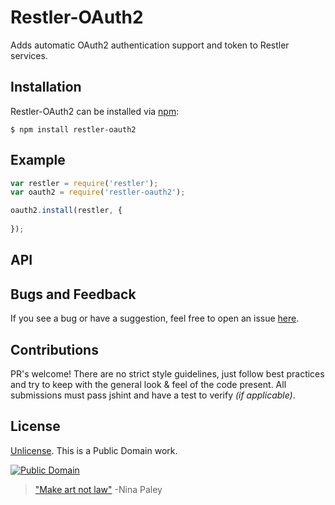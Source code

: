 # Restler-OAuth2

Adds automatic OAuth2 authentication support and token to Restler services.

## Installation

Restler-OAuth2 can be installed via [npm](https://npmjs.org):

    $ npm install restler-oauth2

## Example

```js
var restler = require('restler');
var oauth2 = require('restler-oauth2');

oauth2.install(restler, {
    
});
```

## API 

## Bugs and Feedback

If you see a bug or have a suggestion, feel free to open an issue [here](https://github.com/danielkrainas/restler-oauth2/issues).

## Contributions

PR's welcome! There are no strict style guidelines, just follow best practices and try to keep with the general look & feel of the code present. All submissions must pass jshint and have a test to verify *(if applicable)*.

## License

[Unlicense](http://unlicense.org/UNLICENSE). This is a Public Domain work. 

[![Public Domain](https://licensebuttons.net/p/mark/1.0/88x31.png)](http://questioncopyright.org/promise)

> ["Make art not law"](http://questioncopyright.org/make_art_not_law_interview) -Nina Paley

